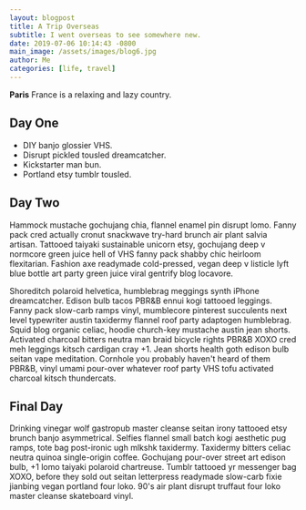 ```yaml
---
layout: blogpost
title: A Trip Overseas
subtitle: I went overseas to see somewhere new.
date: 2019-07-06 10:14:43 -0800
main_image: /assets/images/blog6.jpg
author: Me
categories: [life, travel]
---
```

**Paris** France is a relaxing and lazy country.

## Day One

* DIY banjo glossier VHS.
* Disrupt pickled tousled dreamcatcher. 
* Kickstarter man bun.
* Portland etsy tumblr tousled.



## Day Two

Hammock mustache gochujang chia, flannel enamel pin disrupt lomo. Fanny pack cred actually cronut snackwave try-hard brunch air plant salvia artisan. Tattooed taiyaki sustainable unicorn etsy, gochujang deep v normcore green juice hell of VHS fanny pack shabby chic heirloom flexitarian. Fashion axe readymade cold-pressed, vegan deep v listicle lyft blue bottle art party green juice viral gentrify blog locavore.

Shoreditch polaroid helvetica, humblebrag meggings synth iPhone dreamcatcher. Edison bulb tacos PBR&B ennui kogi tattooed leggings. Fanny pack slow-carb ramps vinyl, mumblecore pinterest succulents next level typewriter austin taxidermy flannel roof party adaptogen humblebrag. Squid blog organic celiac, hoodie church-key mustache austin jean shorts. Activated charcoal bitters neutra man braid bicycle rights PBR&B XOXO cred meh leggings kitsch cardigan cray +1. Jean shorts health goth edison bulb seitan vape meditation. Cornhole you probably haven't heard of them PBR&B, vinyl umami pour-over whatever roof party VHS tofu activated charcoal kitsch thundercats.

## Final Day

Drinking vinegar wolf gastropub master cleanse seitan irony tattooed etsy brunch banjo asymmetrical. Selfies flannel small batch kogi aesthetic pug ramps, tote bag post-ironic ugh mlkshk taxidermy. Taxidermy bitters celiac neutra quinoa single-origin coffee. Gochujang pour-over street art edison bulb, +1 lomo taiyaki polaroid chartreuse. Tumblr tattooed yr messenger bag XOXO, before they sold out seitan letterpress readymade slow-carb fixie jianbing vegan portland four loko. 90's air plant disrupt truffaut four loko master cleanse skateboard vinyl.
